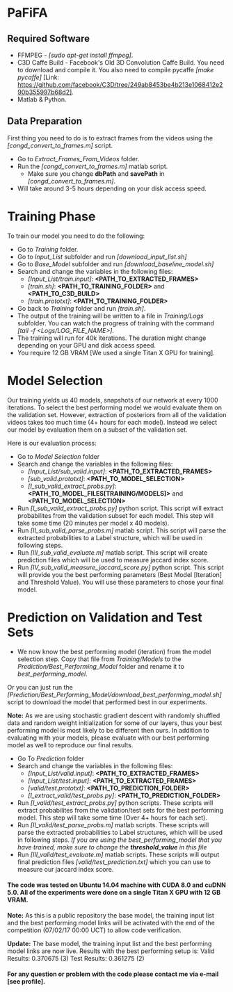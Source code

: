 # PaFiFA

## Required Software 
* FFMPEG - *[sudo apt-get install ffmpeg]*.
* C3D Caffe Build - Facebook's Old 3D Convolution Caffe Build. You need to download and compile it. You also need to compile pycaffe *[make pycaffe]* [Link: https://github.com/facebook/C3D/tree/249ab8453be4b213e1068412e290b355997b68d2].
* Matlab & Python.

## Data Preparation
First thing you need to do is to extract frames from the videos using the *[congd_convert_to_frames.m]* script.
* Go to *Extract_Frames_From_Videos* folder.
* Run the *[congd_convert_to_frames.m]* matlab script.
  * Make sure you change **dbPath** and **savePath** in *[congd_convert_to_frames.m]*.
* Will take around 3-5 hours depending on your disk access speed.

# Training Phase
To train our model you need to do the following:
* Go to *Training* folder.
* Go to *Input_List* subfolder and run *[download_input_list.sh]* 
* Go to *Base_Model* subfolder and run *[download_baseline_model.sh]*
* Search and change the variables in the following files:
  * *[Input_List/train.input]*:  **<PATH_TO_EXTRACTED_FRAMES>**
  * *[train.sh]*: **<PATH_TO_TRAINING_FOLDER>** and **<PATH_TO_C3D_BUILD>**
  * *[train.prototxt]*: **<PATH_TO_TRAINING_FOLDER>**
* Go back to *Training* folder and run *[train.sh]*.
* The output of the training will be written to a file in *Training/Logs* subfolder. You can watch the progress of training with the command *[tail -f <Logs/LOG_FILE_NAME>]*.
* The training will run for 40k iterations. The duration might change depending on your GPU and disk access speed. 
* You require 12 GB VRAM [We used a single Titan X GPU for training].

# Model Selection
Our training yields us 40 models, snapshots of our network at every 1000 iterations. To select the best performing model we would evaluate them on the validation set. However, extraction of posteriors from all of the validation videos takes too much time (4+ hours for each model). Instead we select our model by evaluation them on a subset of the validation set.

Here is our evaluation process:
* Go to *Model Selection* folder
* Search and change the variables in the following files:
  * *[Input_List/sub_valid.input]*: **<PATH_TO_EXTRACTED_FRAMES>**
  * *[sub_valid.prototxt]*: **<PATH_TO_MODEL_SELECTION>**
  * *[I_sub_valid_extract_probs.py]*: **<PATH_TO_MODEL_FILES[TRAINING/MODELS]>** and **<PATH_TO_MODEL_SELECTION>**
* Run *[I_sub_valid_extract_probs.py]* python script. This script will extract probabilites from the validation subset for each model. This step will take some time (20 minutes per model x 40 models).
* Run *[II_sub_valid_parse_probs.m]* matlab script. This script will parse the extracted probabilities to a Label structure, which will be used in following steps.
* Run *[III_sub_valid_evaluate.m]* matlab script. This script will create prediction files which will be used to measure jaccard index score. 
* Run *[IV_sub_valid_measure_jaccard_score.py]* python script. This script will provide you the best performing parameters (Best Model [Iteration] and Threshold Value). You will use these parameters to chose your final model. 

# Prediction on Validation and Test Sets
* We now know the best performing model (iteration) from the model selection step. Copy that file from *Training/Models* to the *Prediction/Best_Performing_Model* folder and rename it to *best_performing_model*.

Or you can just run the *[Prediction/Best_Performing_Model/download_best_performing_model.sh]* script to download the model that performed best in our experiments. 

**Note:** As we are using stochastic gradient descent with randomly shuffled data and random weight initialization for some of our layers, thus your best performing model is most likely to be different then ours. In addition to evaluating with your models, please evaluate with our best performing model as well to reproduce our final results. 

* Go To *Prediction* folder
* Search and change the variables in the following files:
  * *[Input_List/valid.input]*: **<PATH_TO_EXTRACTED_FRAMES>**
  * *[Input_List/test.input]*: **<PATH_TO_EXTRACTED_FRAMES>**
  * *[valid/test.prototxt]*: **<PATH_TO_PREDICTION_FOLDER>**
  * *[I_extract_valid/test_probs.py]*: **<PATH_TO_PREDICTION_FOLDER>**
* Run *[I_valid/test_extract_probs.py]* python scripts. These scripts will extract probabilites from the validation/test  sets for the best performing model. This step will take some time (Over 4+ hours for each set).
* Run *[II_valid/test_parse_probs.m]* matlab scripts. These scripts will parse the extracted probabilities to Label structures, which will be used in following steps. *If you are using the best_performing_model that you have trained, make sure to change the **threshold_value** in this file*
* Run *[III_valid/test_evaluate.m]* matlab scripts. These scripts will output final prediction files *[valid/test_prediction.txt]* which you can use to measure our jaccard index score.

#### The code was tested on Ubuntu 14.04 machine with CUDA 8.0 and cuDNN 5.0. All of the experiments were done on a single Titan X GPU with 12 GB VRAM. ####

**Note:** As this is a public repository the base model, the training input list and the best performing model links will be activated with the end of the competition (07/02/17 00:00 UCT) to allow code verification.

**Update:** The base model, the training input list and the best performing model links are now live. 
Results with the best performing setup is:
Valid Results: 0.370675 (3)
Test Results: 0.361275 (2)

#### For any question or problem with the code please contact me via e-mail [see profile].
